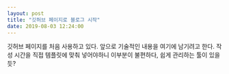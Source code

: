```yaml
---
layout: post
title: "깃허브 페이지로 블로그 시작"
date: 2019-08-03 12:24:00
---
```

깃허브 페이지를 처음 사용하고 있다.
앞으로 기술적인 내용을 여기에 남기려고 한다.
작성 시간을 직접 템플릿에 맞춰 넣어야하니 이부분이 불편하다,
쉽게 관리하는 툴이 있을 듯?
